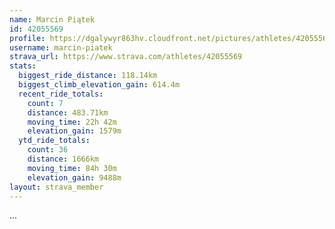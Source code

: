 ```yaml
---
name: Marcin Piątek
id: 42055569
profile: https://dgalywyr863hv.cloudfront.net/pictures/athletes/42055569/12602382/1/large.jpg
username: marcin-piatek
strava_url: https://www.strava.com/athletes/42055569
stats:
  biggest_ride_distance: 118.14km
  biggest_climb_elevation_gain: 614.4m
  recent_ride_totals:
    count: 7
    distance: 483.71km
    moving_time: 22h 42m
    elevation_gain: 1579m
  ytd_ride_totals:
    count: 36
    distance: 1666km
    moving_time: 84h 30m
    elevation_gain: 9488m
layout: strava_member
--- 
```

...
